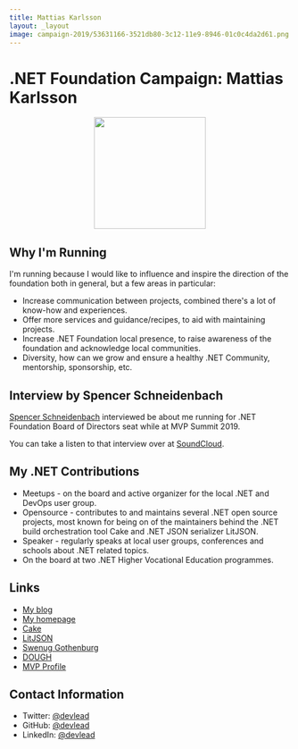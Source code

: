 ```yaml
---
title: Mattias Karlsson
layout: _layout
image: campaign-2019/53631166-3521db80-3c12-11e9-8946-01c0c4da2d61.png
---
```


# .NET Foundation Campaign: Mattias Karlsson

<div align="center">
<img width="200" height="200" src="campaign-2019/53631166-3521db80-3c12-11e9-8946-01c0c4da2d61.png" />
</div>

## Why I'm Running

I'm running because I would like to influence and inspire the direction of the foundation both in
general, but a few areas in particular:
* Increase communication between projects, combined there's a lot of know-how and experiences.
* Offer more services and guidance/recipes, to aid with maintaining projects.
* Increase .NET Foundation local presence, to raise awareness of the foundation and acknowledge local communities.
* Diversity, how can we grow and ensure a healthy .NET Community, mentorship, sponsorship, etc.

## Interview by Spencer Schneidenbach

[Spencer Schneidenbach](/about/election/campaign-2019/spencer-schneidenbach.html) interviewed be about me running for .NET Foundation Board of Directors seat while at MVP Summit 2019.

You can take a listen to that interview over at [SoundCloud](https://soundcloud.com/schneidenbach/interview-with-mattias-karlsson-net-foundation-board-candidate).

## My .NET Contributions

* Meetups - on the board and active organizer for the local .NET and DevOps user group.
* Opensource - contributes to and maintains several .NET open source projects, most known for being on of the maintainers behind the .NET build orchestration tool Cake and .NET JSON serializer LitJSON.
* Speaker - regularly speaks at local user groups, conferences and schools about .NET related topics.
* On the board at two .NET Higher Vocational Education programmes.



## Links
* [My blog](https://medium.com/@devlead)
* [My homepage](https://devlead.se)
* [Cake](https://cakebuild.net)
* [LitJSON](https://litjson.net/)
* [Swenug Gothenburg](https://www.meetup.com/Swenug-Goteborg/)
* [DOUGH](https://www.meetup.com/DOUGH-DevOps-Usergroup-Gothenburg/)
* [MVP Profile](https://mvp.microsoft.com/en-us/PublicProfile/5002677)

## Contact Information
* Twitter: [@devlead](https://twitter.com/devlead)
* GitHub: [@devlead](https://github.com/devlead)
* LinkedIn: [@devlead](https://www.linkedin.com/in/devlead)
